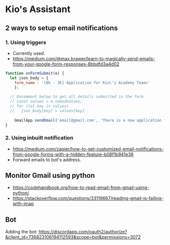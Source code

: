 # Kio's Assistant

## 2 ways to setup email notifications

### 1. Using triggers 
* Currently used.
* https://medium.com/@max.brawer/learn-to-magically-send-emails-from-your-google-form-responses-8bbdfd3a4d02

```javascript
function onFormSubmit(e) {  
  let json_body = {
    form_name : '[0k - 3k] Application for Kio\'s Academy Teams'
    };
    
  // Uncomment below to get all details submitted in the form
  // const values = e.namedValues;
  // for (let key in values) 
  //   json_body[key] = values[key]
  
    GmailApp.sendEmail('email@gmail.com', 'There is a new application for Academy Teams.', JSON.stringify(json_body));
}
```

### 2. Using inbuilt notification
* https://medium.com/zapier/how-to-get-customized-email-notifications-from-google-forms-with-a-hidden-feature-b08f1b941e38
* Forward emails to bot's address.

## Monitor Gmail using python
* https://codehandbook.org/how-to-read-email-from-gmail-using-python/
* https://stackoverflow.com/questions/33119667/reading-gmail-is-failing-with-imap

## Bot
Adding the bot: 
https://discordapp.com/oauth2/authorize?&client_id=736823106194112593&scope=bot&permissions=3072
